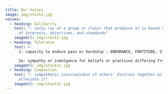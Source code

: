 ```yaml
---
title: Our Values
image: img/stock3.jpg
values:
  - heading: Solidarity
    text: ": unity (as of a group or class) that produces or is based on community
      of interests, objectives, and standards"
    imageUrl: img/stock2.jpg
  - heading: Tolerance
    text: >-
      1: capacity to endure pain or hardship : ENDURANCE, FORTITUDE, STAMINA

      2a: sympathy or indulgence for beliefs or practices differing from or conflicting with one's own
    imageUrl: img/stock11.jpg
  - heading: Compassion
    text: ": sympathetic consciousness of others' distress together with a desire to
      alleviate it"
    imageUrl: img/stock12.jpg
---
```

